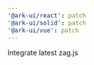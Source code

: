 ```yaml
---
'@ark-ui/react': patch
'@ark-ui/solid': patch
'@ark-ui/vue': patch
---
```


Integrate latest zag.js

